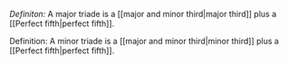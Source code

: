 *Definiton:* A major triade is a [[major and minor third|major third]] plus a [[Perfect fifth|perfect fifth]].

Definition: A minor triade is a [[major and minor third|minor third]] plus a [[Perfect fifth|perfect fifth]].
